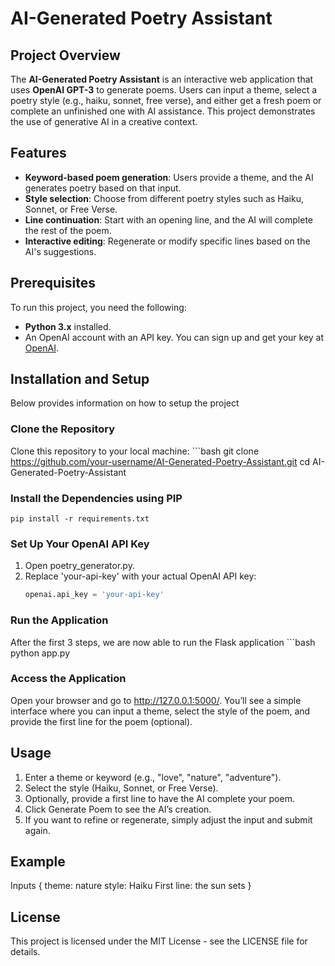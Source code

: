 # AI-Generated Poetry Assistant

## Project Overview
The **AI-Generated Poetry Assistant** is an interactive web application that uses **OpenAI GPT-3** to generate poems. Users can input a theme, select a poetry style (e.g., haiku, sonnet, free verse), and either get a fresh poem or complete an unfinished one with AI assistance. This project demonstrates the use of generative AI in a creative context.

## Features
- **Keyword-based poem generation**: Users provide a theme, and the AI generates poetry based on that input.
- **Style selection**: Choose from different poetry styles such as Haiku, Sonnet, or Free Verse.
- **Line continuation**: Start with an opening line, and the AI will complete the rest of the poem.
- **Interactive editing**: Regenerate or modify specific lines based on the AI's suggestions.


## Prerequisites

To run this project, you need the following:
- **Python 3.x** installed.
- An OpenAI account with an API key. You can sign up and get your key at [OpenAI](https://beta.openai.com/signup/).

## Installation and Setup
Below provides information on how to setup the project

### Clone the Repository
Clone this repository to your local machine:
    ```bash
    git clone https://github.com/your-username/AI-Generated-Poetry-Assistant.git
    cd AI-Generated-Poetry-Assistant

### Install the Dependencies using PIP
    pip install -r requirements.txt

### Set Up Your OpenAI API Key
1. Open poetry_generator.py.
2. Replace 'your-api-key' with your actual OpenAI API key:
    ```python
    openai.api_key = 'your-api-key'

### Run the Application
After the first 3 steps, we are now able to run the Flask application
    ```bash
    python app.py

### Access the Application
Open your browser and go to http://127.0.0.1:5000/. You’ll see a simple interface where you can input a theme, select the style of the poem, and provide the first line for the poem (optional).


## Usage
1. Enter a theme or keyword (e.g., "love", "nature", "adventure").
2. Select the style (Haiku, Sonnet, or Free Verse).
3. Optionally, provide a first line to have the AI complete your poem.
4. Click Generate Poem to see the AI’s creation.
5. If you want to refine or regenerate, simply adjust the input and submit again.

## Example
Inputs {
theme: nature
style: Haiku
First line: the sun sets }

## License
This project is licensed under the MIT License - see the LICENSE file for details.






